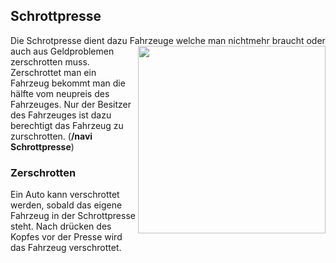 ## Schrottpresse

Die Schrotpresse dient dazu Fahrzeuge welche man nichtmehr <img align="right" width="300" eight="200" src="https://i.imgur.com/DJGMJvi.png"> braucht oder auch aus Geldproblemen zerschrotten muss. 
Zerschrottet man ein Fahrzeug bekommt man die hälfte vom neupreis des Fahrzeuges. 
Nur der Besitzer des Fahrzeuges ist dazu berechtigt das Fahrzeug zu zurschrotten.
(**/navi Schrottpresse**)

### Zerschrotten
Ein Auto kann verschrottet werden, sobald das eigene Fahrzeug in der Schrottpresse steht. 
Nach drücken des Kopfes vor der Presse wird das Fahrzeug verschrottet.

